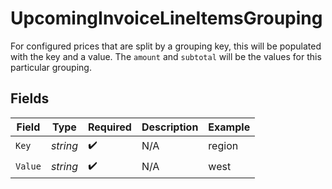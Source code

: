 # UpcomingInvoiceLineItemsGrouping

For configured prices that are split by a grouping key, this will be populated with the key and a value. The `amount` and `subtotal` will be the values for this particular grouping.


## Fields

| Field              | Type               | Required           | Description        | Example            |
| ------------------ | ------------------ | ------------------ | ------------------ | ------------------ |
| `Key`              | *string*           | :heavy_check_mark: | N/A                | region             |
| `Value`            | *string*           | :heavy_check_mark: | N/A                | west               |
